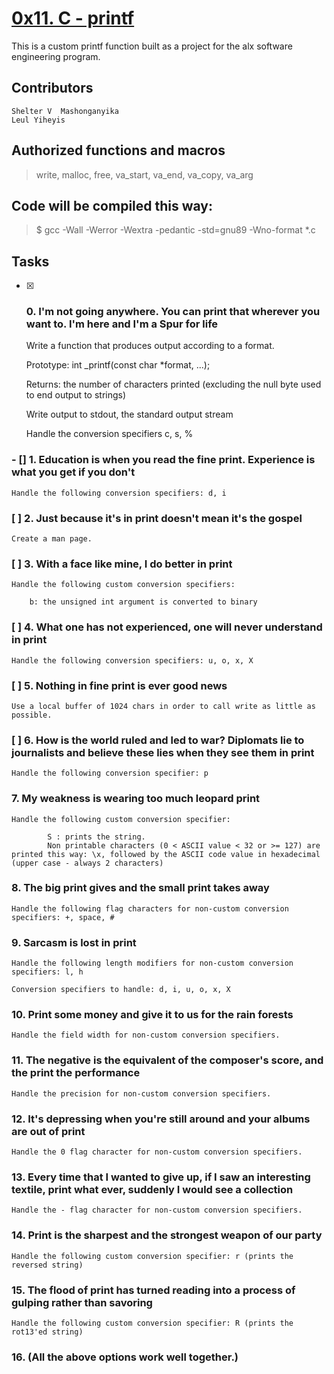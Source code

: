 # [0x11. C - printf](https://github.com/leulyk/printf)

This is a custom printf function built as a project for the alx software engineering program. 

## Contributors
	
	Shelter V  Mashonganyika
	Leul Yiheyis
	
## Authorized functions and macros

> write, malloc, free, va_start, va_end, va_copy, va_arg

## Code will be compiled this way:

> $ gcc -Wall -Werror -Wextra -pedantic -std=gnu89 -Wno-format *.c

## Tasks

 - [x] ### 0. I'm not going anywhere. You can print that wherever you want to. I'm here and I'm a Spur for life

	Write a function that produces output according to a format.

	Prototype: int _printf(const char *format, ...);

	Returns: the number of characters printed (excluding the null byte used to end output to strings)

	Write output to stdout, the standard output stream

	Handle the conversion specifiers c, s, %

### - [] 1. Education is when you read the fine print. Experience is what you get if you don't 

	Handle the following conversion specifiers: d, i

### [ ] 2. Just because it's in print doesn't mean it's the gospel 

	Create a man page.

### [ ] 3. With a face like mine, I do better in print

	Handle the following custom conversion specifiers:

    	b: the unsigned int argument is converted to binary

### [ ] 4. What one has not experienced, one will never understand in print

	Handle the following conversion specifiers: u, o, x, X

### [ ] 5. Nothing in fine print is ever good news 

	Use a local buffer of 1024 chars in order to call write as little as possible.

### [ ] 6. How is the world ruled and led to war? Diplomats lie to journalists and believe these lies when they see them in print 

	Handle the following conversion specifier: p

### 7. My weakness is wearing too much leopard print 

	Handle the following custom conversion specifier:

    		S : prints the string.
    		Non printable characters (0 < ASCII value < 32 or >= 127) are printed this way: \x, followed by the ASCII code value in hexadecimal (upper case - always 2 characters)


### 8. The big print gives and the small print takes away 

	Handle the following flag characters for non-custom conversion specifiers: +, space, #

### 9. Sarcasm is lost in print 

	Handle the following length modifiers for non-custom conversion specifiers: l, h

	Conversion specifiers to handle: d, i, u, o, x, X

### 10. Print some money and give it to us for the rain forests

	Handle the field width for non-custom conversion specifiers.

### 11. The negative is the equivalent of the composer's score, and the print the performance

	Handle the precision for non-custom conversion specifiers.

### 12. It's depressing when you're still around and your albums are out of print

	Handle the 0 flag character for non-custom conversion specifiers.

### 13. Every time that I wanted to give up, if I saw an interesting textile, print what ever, suddenly I would see a collection 

	Handle the - flag character for non-custom conversion specifiers.

### 14. Print is the sharpest and the strongest weapon of our party

	Handle the following custom conversion specifier: r (prints the reversed string)

### 15. The flood of print has turned reading into a process of gulping rather than savoring

	Handle the following custom conversion specifier: R (prints the rot13'ed string)

### 16. (All the above options work well together.)
